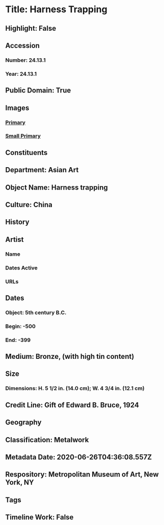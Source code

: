# Title: Harness Trapping
## Highlight: False
## Accession
### Number: 24.13.1
### Year: 24.13.1
## Public Domain: True
## Images
### [Primary](https://images.metmuseum.org/CRDImages/as/original/DP167650.jpg)
### [Small Primary](https://images.metmuseum.org/CRDImages/as/web-large/DP167650.jpg)
## Constituents
## Department: Asian Art
## Object Name: Harness trapping
## Culture: China
## History
## Artist
### Name
### Dates Active
### URLs
## Dates
### Object: 5th century B.C.
### Begin: -500
### End: -399
## Medium: Bronze, (with high tin content)
## Size
### Dimensions: H. 5 1/2 in. (14.0 cm); W. 4 3/4 in. (12.1 cm)
## Credit Line: Gift of Edward B. Bruce, 1924
## Geography
## Classification: Metalwork
## Metadata Date: 2020-06-26T04:36:08.557Z
## Respository: Metropolitan Museum of Art, New York, NY
## Tags
## Timeline Work: False